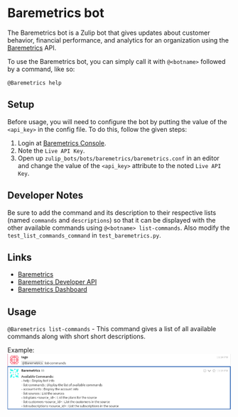 # Baremetrics bot

The Baremetrics bot is a Zulip bot that gives updates about customer behavior, financial performance, and
analytics for an organization using the [Baremetrics](https://baremetrics.com/) API.

To use the Baremetrics bot, you can simply call it with `@<botname>` followed
by a command, like so:

```
@Baremetrics help
```

## Setup

Before usage, you will need to configure the bot by putting the value of the `<api_key>` in the config file.
To do this, follow the given steps:

1. Login at [Baremetrics Console](https://app.baremetrics.com/settings/api).
2. Note the `Live API Key`.
3. Open up `zulip_bots/bots/baremetrics/baremetrics.conf` in an editor and
   change the value of the `<api_key>` attribute to the noted `Live API Key`.

## Developer Notes

Be sure to add the command and its description to their respective lists (named `commands` and `descriptions`)
so that it can be displayed with the other available commands using `@<botname> list-commands`. Also modify
the `test_list_commands_command` in `test_baremetrics.py`.

## Links

 - [Baremetrics](https://baremetrics.com/)
 - [Baremetrics Developer API](https://developers.baremetrics.com/reference)
 - [Baremetrics Dashboard](https://app.baremetrics.com/setup)

## Usage

`@Baremetrics list-commands` - This command gives a list of all available commands along with short
short descriptions.

Example:
![](assets/list-commands.png)
